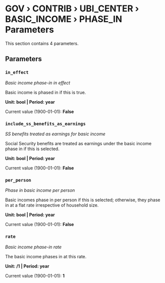 # GOV › CONTRIB › UBI_CENTER › BASIC_INCOME › PHASE_IN Parameters

This section contains 4 parameters.

## Parameters

### `in_effect`
*Basic income phase-in in effect*

Basic income is phased in if this is true.

**Unit: bool | Period: year**

Current value (1900-01-01): **False**


### `include_ss_benefits_as_earnings`
*SS benefits treated as earnings for basic income*

Social Security benefits are treated as earnings under the basic income phase in if this is selected.

**Unit: bool | Period: year**

Current value (1900-01-01): **False**


### `per_person`
*Phase in basic income per person*

Basic incomes phase in per person if this is selected; otherwise, they phase in at a flat rate irrespective of household size.

**Unit: bool | Period: year**

Current value (1900-01-01): **False**


### `rate`
*Basic income phase-in rate*

The basic income phases in at this rate.

**Unit: /1 | Period: year**

Current value (1900-01-01): **1**


